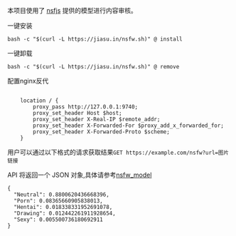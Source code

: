 本项目使用了 [nsfjs](https://github.com/infinitered/nsfwjs) 提供的模型进行内容审核。

一键安装

```
bash -c "$(curl -L https://jiasu.in/nsfw.sh)" @ install
```

一键卸载

```
bash -c "$(curl -L https://jiasu.in/nsfw.sh)" @ remove
```

配置nginx反代

```
    
    location / {
        proxy_pass http://127.0.0.1:9740;
        proxy_set_header Host $host;
        proxy_set_header X-Real-IP $remote_addr;
        proxy_set_header X-Forwarded-For $proxy_add_x_forwarded_for;
        proxy_set_header X-Forwarded-Proto $scheme;
    }
```

用户可以通过以下格式的请求获取结果```GET https://example.com/nsfw?url=图片链接```

API 将返回一个 JSON 对象,具体请参考[nsfw_model](https://github.com/GantMan/nsfw_model)

```
{
  "Neutral": 0.8800620436668396,
  "Porn": 0.08365660905838013,
  "Hentai": 0.018338331952691078,
  "Drawing": 0.012442261911928654,
  "Sexy": 0.005500736180692911
}
```

